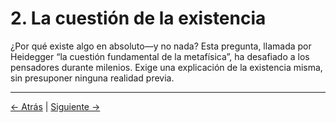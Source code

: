 # 2. La cuestión de la existencia

¿Por qué existe algo en absoluto—y no nada? Esta pregunta, llamada por Heidegger “la cuestión fundamental de la metafísica”, ha desafiado a los pensadores durante milenios. Exige una explicación de la existencia misma, sin presuponer ninguna realidad previa.

---
<div class="navigation-links">
<a href="../01_Introducción/" class="nav-link prev-link">← Atrás</a> | <a href="../03_La_estructura_de_la_realidad/" class="nav-link next-link">Siguiente →</a>
</div>
